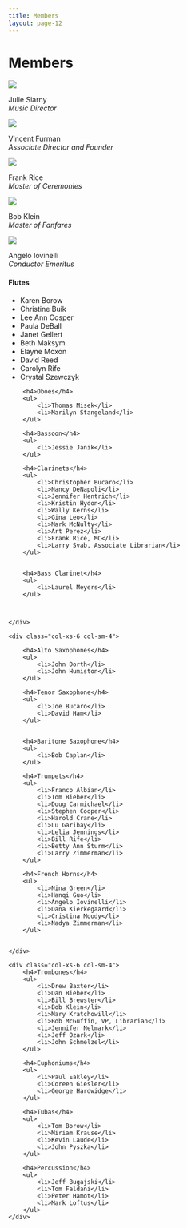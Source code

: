 ```yaml
---
title: Members
layout: page-12
---
```


# Members
<div id="members">
<div class="row">
    <div class="col-xs-6 col-md-4">
        <img src="images/julie.jpg" class="img-responsive"/>
        <p>Julie Siarny<br />
        <em>Music Director</em></p>
    </div>
    <div class="col-xs-6 col-md-4">
        <img src="images/vince.jpg" class="img-responsive"/>
        <p>Vincent Furman<br />
        <em>Associate Director and Founder</em></p>
    </div>
    <div class="col-xs-6 col-md-4">
        <img src="images/frank.jpg" class="img-responsive"/>
        <p>Frank Rice<br />
        <em>Master of Ceremonies</em></p>
    </div>
    <div class="col-xs-6 col-md-4">
        <img src="images/bob_klein.jpg" class="img-responsive"/>
        <p>Bob Klein<br />
        <em>Master of Fanfares</em></p>
    </div>
    <div class="col-xs-6 col-md-4">
        <img src="images/angie.jpg" class="img-responsive"/>
        <p>Angelo Iovinelli<br />
        <em>Conductor Emeritus</em></p>
    </div>
</div>

<div class="row">
    <div class="col-xs-6 col-sm-4">
        <h4>Flutes</h4>
        <ul>
            <li>Karen Borow</li>
            <li>Christine Buik</li>
            <li>Lee Ann Cosper</li>
            <li>Paula DeBall</li>
            <li>Janet Gellert</li>
            <li>Beth Maksym</li>
            <li>Elayne Moxon</li>
            <li>David Reed</li>
            <li>Carolyn Rife</li>
            <li>Crystal Szewczyk</li>
        </ul>

        <h4>Oboes</h4>
        <ul>
            <li>Thomas Misek</li>
            <li>Marilyn Stangeland</li>
        </ul>

        <h4>Bassoon</h4>
        <ul>
            <li>Jessie Janik</li>
        </ul>

        <h4>Clarinets</h4>
        <ul>
            <li>Christopher Bucaro</li>
            <li>Nancy DeNapoli</li>
            <li>Jennifer Hentrich</li>
            <li>Kristin Hydon</li>
            <li>Wally Kerns</li>
            <li>Gina Leo</li>
            <li>Mark McNulty</li>
            <li>Art Perez</li>
            <li>Frank Rice, MC</li>
            <li>Larry Svab, Associate Librarian</li>
        </ul>


        <h4>Bass Clarinet</h4>
        <ul>
            <li>Laurel Meyers</li>
        </ul>



    </div>

    <div class="col-xs-6 col-sm-4">

        <h4>Alto Saxophones</h4>
        <ul>
            <li>John Dorth</li>
            <li>John Humiston</li>
        </ul>

        <h4>Tenor Saxophone</h4>
        <ul>
            <li>Joe Bucaro</li>
            <li>David Ham</li>
        </ul>


        <h4>Baritone Saxophone</h4>
        <ul>
            <li>Bob Caplan</li>
        </ul>

        <h4>Trumpets</h4>
        <ul>
            <li>Franco Albian</li>
            <li>Tom Bieber</li>
            <li>Doug Carmichael</li>
            <li>Stephen Cooper</li>
            <li>Harold Crane</li>
            <li>Lu Garibay</li>
            <li>Lelia Jennings</li>
            <li>Bill Rife</li>
            <li>Betty Ann Sturm</li>
            <li>Larry Zimmerman</li>
        </ul>

        <h4>French Horns</h4>
        <ul>
            <li>Nina Green</li>
            <li>Hanqi Guo</li>
            <li>Angelo Iovinelli</li>
            <li>Dana Kierkegaard</li>
            <li>Cristina Moody</li>
            <li>Nadya Zimmerman</li>
        </ul>


    </div>

    <div class="col-xs-6 col-sm-4">
        <h4>Trombones</h4>
        <ul>
            <li>Drew Baxter</li>
            <li>Dan Bieber</li>
            <li>Bill Brewster</li>
            <li>Bob Klein</li>
            <li>Mary Kratchowill</li>
            <li>Bob McGuffin, VP, Librarian</li>
            <li>Jennifer Nelmark</li>
            <li>Jeff Ozark</li>
            <li>John Schmelzel</li>
        </ul>		

        <h4>Euphoniums</h4>
        <ul>
            <li>Paul Eakley</li>
            <li>Coreen Giesler</li>
            <li>George Hardwidge</li>
        </ul>

        <h4>Tubas</h4>
        <ul>
            <li>Tom Borow</li>
            <li>Miriam Krause</li>
            <li>Kevin Laude</li>
            <li>John Pyszka</li>
        </ul>

        <h4>Percussion</h4>
        <ul>
            <li>Jeff Bugajski</li>
            <li>Tom Faldani</li>
            <li>Peter Hamot</li>
            <li>Mark Loftus</li>
        </ul>
    </div>
</div>
</div>
